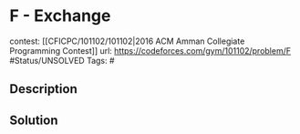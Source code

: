 # F - Exchange

contest: [[CFICPC/101102/101102|2016 ACM Amman Collegiate Programming Contest]]
url: https://codeforces.com/gym/101102/problem/F
#Status/UNSOLVED
Tags: #

## Description

## Solution

